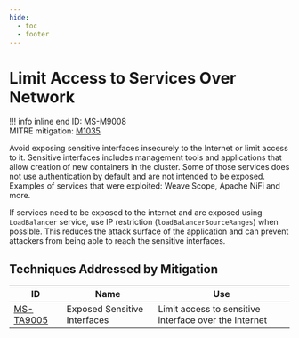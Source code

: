 ```yaml
---
hide:
  - toc
  - footer
---
```


# Limit Access to Services Over Network

!!! info inline end
    ID: MS-M9008<br>
    MITRE mitigation: [M1035](https://attack.mitre.org/mitigations/M1035/)


Avoid exposing sensitive interfaces insecurely to the Internet or limit access to it. Sensitive interfaces includes management tools and applications that allow creation of new containers in the cluster. Some of those services does not use authentication by default and are not intended to be exposed. Examples of services that were exploited: Weave Scope, Apache NiFi and more.

If services need to be exposed to the internet and are exposed using `LoadBalancer` service, use IP restriction (`loadBalancerSourceRanges`) when possible. This reduces the attack surface of the application and can prevent attackers from being able to reach the sensitive interfaces.


## Techniques Addressed by Mitigation

|ID|Name|Use|
|--|----------|-----------|
|[MS-TA9005](../techniques/Exposed%20sensitive%20interfaces.md)|Exposed Sensitive Interfaces|Limit access to sensitive interface over the Internet|